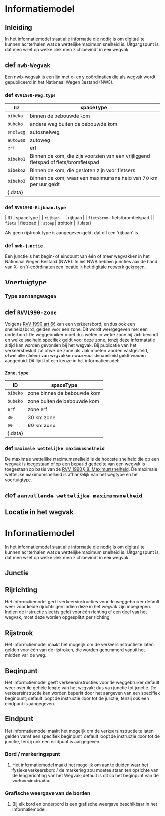# Informatiemodel

## Inleiding
In het informatiemodel staat alle informatie die nodig is om digitaal te kunnen achterhalen wat de wettelijke maximum snelheid is. Uitgangspunt is, dat men weet op welke plek men zich bevindt in een wegvak.


## def `nwb-Wegvak`
Een nwb-wegvak is een lijn met x- en y coördinatien die als wegvak wordt gepubliceerd in het Nationaal Wegen Bestand (NWB). 


### def `RVV1990-Weg.type`

| ID          | spaceType                          |
| ----------- | ---------------------------------- |
| `bibeko`    | binnen de bebouwde kom             |
| `bubeko`    | andere weg buiten de bebouwde kom  |
| `snelweg`   | autosnelweg               |
| `autoweg`   | autoweg                   |
| `erf`       | erf                       |
| `bibeko1`   | Binnen de kom, die zijn voorzien van een vrijliggend fietspad of fiets/bromfietspad |
| `bibeko2`   | Binnen de kom, die gesloten zijn voor fietsers |
| `bibeko3`   | Binnen de kom, waar een maximumsnelheid van 70 km per uur geldt |
|{.data}

<div class="issue" data-number="91"></div>



### def `RVV1990-Rijbaan.type`

| ID          | spaceType                          |
| `rijbaan  ` | rijbaan                            |
| `fietsbrom` | fiets/bromfietspad                 |
| `fiets`     | fietspad                           |
| `stoep`     | troittoir                          |
|{.data}

Als geen rijstrook type is aangegeven geldt dat dit een 'rijbaan' is.

### def `nwb-junctie`

Een junctie is het begin- of eindpunt van één of meer wegvakken in het Nationaal Wegen Bestand (NWB). In het NWB hebben juncties aan de hand van X- en Y-coördinaten een locatie in het digitale netwerk gekregen. 


## Voertuigtype

### Type aanhangwagen

## def `RVV1990-zone`
Volgens [RVV 1990 art 66](https://wetten.overheid.nl/jci1.3:c:BWBR0004825&hoofdstuk=III&paragraaf=2&artikel=66&z=2021-07-01&g=2021-07-01) kan een verkeersbord, en dus ook een snelheidsbord, gelden voor een zone. Dit wordt weergegeven met een onderbord. De weggebruiker moet dus weten in welke zone hij zich bevindt en welke snelheid specifiek geldt voor deze zone, tenzij deze informatatie altijd kan worden gevonden bij het wegvak. Bij publicatie van het verkeersbesluit zal ofwel de zone als vlak moeten worden vastgesteld, ofwel alle (delen) van wegvakken waarvoor de snelheid geldt worden aangeduid. Dit lijdt tot een keuze in het informatiemodel:

<div class="issue" data-number="20"></div>


### `Zone.type`
| ID           | spaceType                          |
| ------------ | ---------------------------------- |
| `bibeko`     | zone binnen de bebouwde kom        |
| `bubeko`     | zone buiten de bebouwde kom        |
| `erf`        | zone erf                           |
| `30`        | 30 km zone                           |
| `60`        | 60 km zone                       |
|{.data}

<div class="issue" data-number="20"></div>



### def `maximale wettelijke maximumsnelheid`
De maximale wettelijke maximumsnelheid is de hoogste snelheid die op een wegvak is toegestaan of op een bepaald gedeelte van een wegvak is toegestaan op basis van de [RVV 1990 § 8. Maximumsnelheid](https://wetten.overheid.nl/jci1.3:c:BWBR0004825&hoofdstuk=II&paragraaf=8&z=2021-07-01&g=2021-07-01). De maximale wettelijke maximumsnelheid is afhankelijk van het wegtype en het voertuigtype. 

<div class="issue" data-number="90"></div>

## def `aanvullende wettelijke maximumsnelheid`

<div class="issue" data-number="20"></div>

## Locatie in het wegvak

# Informatiemodel
In het informatiemodel staat alle informatie die nodig is om digitaal te kunnen achterhalen wat de wettelijke maximum snelheid is. Uitgangspunt is, dat men weet op welke plek men zich bevindt in een wegvak.







## Junctie




## Rijrichting

Het informatiemodel geeft verkeersinstructies voor de weggebruiker default weer voor beide rijrichtingen indien deze in het wegvak zijn inbegrepen. Indien de instructie slechts geldt voor één richting of een deel van het wegvak, moet deze worden opgesplitst per richting.


## Rijstrook
Het informatiemodel maakt het mogelijk om de verkeersinstructie te laten gelden voor één van de rijstroken, die worden genummerd vanuit het midden van de weg. 


## Beginpunt

Het informatiemodel geeft verkeersinstructies voor de weggebruiker default weer over de gehele lengte van het wegvak; dus van junctie tot junctie. De verkeersinstructie kan worden beperkt door het aangeven van een specifiek beginpunt; default loopt de instructie door tot de junctie, tenzij ook een eindpunt is aangegeven. 

## Eindpunt

Het informatiemodel maakt het mogelijk om de verkeersinstructie te laten gelden vanaf een specifiek beginpunt; default loopt de instructie door tot de junctie, tenzij ook een eindpunt is aangegeven. 


### Bord / markeringspunt
1. Het informatiemodel maakt het mogelijk om aan te duiden waar het fysieke verkeersbord / de markering zou moeten staan ten opzichte van de lengterichting van het Wegvak; default is dit op het beginpunt van de verkeersinstructie. 

### Grafische weergave van de borden
1. Bij elk bord en onderbord is een grafische weergave beschikbaar in het informatiemodel. 














